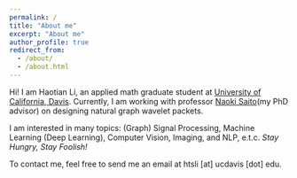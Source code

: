 ```yaml
---
permalink: /
title: "About me"
excerpt: "About me"
author_profile: true
redirect_from: 
  - /about/
  - /about.html
---
```




Hi! I am Haotian Li, an applied math graduate student at [University of California, Davis](https://www.math.ucdavis.edu/). Currently, I am working with professor [Naoki
Saito](https://www.math.ucdavis.edu/~saito/)(my PhD advisor) on designing natural graph wavelet packets.

I am interested in many topics: (Graph) Signal Processing, Machine Learning (Deep Learning), Computer Vision, Imaging, and NLP, e.t.c. *Stay Hungry, Stay Foolish!*

To contact me, feel free to send me an email at htsli [at] ucdavis [dot] edu.



